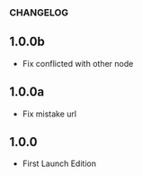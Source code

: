 ### CHANGELOG

## 1.0.0b
 
 - Fix conflicted with other node

## 1.0.0a
 
 - Fix mistake url

## 1.0.0 
 
 - First Launch Edition


